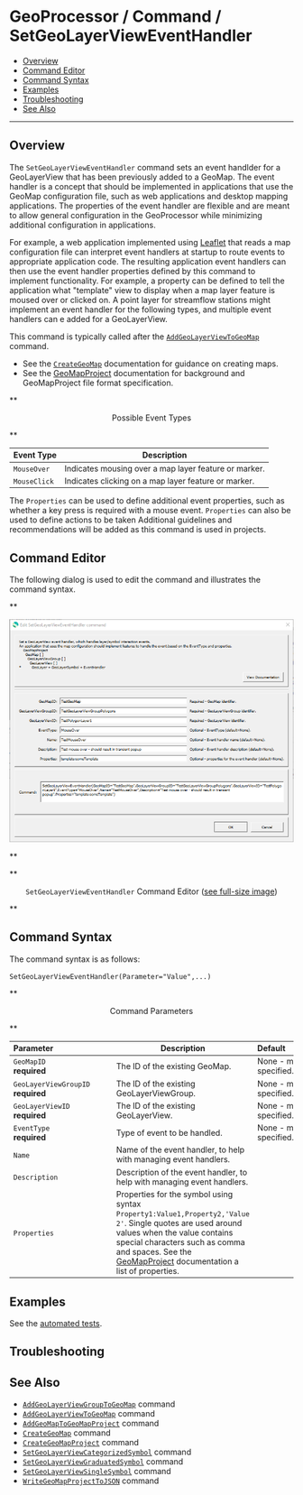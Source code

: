 # GeoProcessor / Command / SetGeoLayerViewEventHandler #

* [Overview](#overview)
* [Command Editor](#command-editor)
* [Command Syntax](#command-syntax)
* [Examples](#examples)
* [Troubleshooting](#troubleshooting)
* [See Also](#see-also)

-------------------------

## Overview ##

The `SetGeoLayerViewEventHandler` command sets an event handlder for a GeoLayerView that has been previously added to a GeoMap.
The event handler is a concept that should be implemented in applications that use the GeoMap configuration file,
such as web applications and desktop mapping applications.
The properties of the event handler are flexible and are meant to allow general configuration in the GeoProcessor
while minimizing additional configuration in applications.

For example, a web application implemented using [Leaflet](https://leafletjs.com/) that reads
a map configuration file can interpret event handlers at startup to route events to appropriate application code.
The resulting application event handlers can then use the event handler properties defined by this command
to implement functionality.
For example, a property can be defined to tell the application what "template" view to display when a map layer feature is
moused over or clicked on.
A point layer for streamflow stations might implement an event handler for the following types,
and multiple event handlers can e added for a GeoLayerView.

This command is typically called after the [`AddGeoLayerViewToGeoMap`](../AddGeoLayerViewToGeoMap/AddGeoLayerViewToGeoMap.md) command.

* See the [`CreateGeoMap`](../CreateGeoMap/CreateGeoMap.md) documentation for guidance on creating maps.
* See the [GeoMapProject](../../appendix-geomapproject/geomapproject.md) documentation for background and GeoMapProject file format specification.

**<p style="text-align: center;">
Possible Event Types
</p>**

| **Event Type** | **Description** |
| -- | -- |
| `MouseOver` | Indicates mousing over a map layer feature or marker. |
| `MouseClick` | Indicates clicking on a map layer feature or marker. |

The `Properties` can be used to define additional event properties, such as whether a key press is required with a mouse event.
`Properties` can also be used to define actions to be taken
Additional guidelines and recommendations will be added as this command is used in projects.

## Command Editor ##

The following dialog is used to edit the command and illustrates the command syntax.

**<p style="text-align: center;">
![SetGeoLayerViewEventHandler](SetGeoLayerViewEventHandler.png)
</p>**

**<p style="text-align: center;">
`SetGeoLayerViewEventHandler` Command Editor (<a href="../SetGeoLayerViewEventHandler.png">see full-size image</a>)
</p>**

## Command Syntax ##

The command syntax is as follows:

```text
SetGeoLayerViewEventHandler(Parameter="Value",...)
```
**<p style="text-align: center;">
Command Parameters
</p>**

| **Parameter**&nbsp;&nbsp;&nbsp;&nbsp;&nbsp;&nbsp;&nbsp;&nbsp;&nbsp;&nbsp;&nbsp;&nbsp;&nbsp;&nbsp;&nbsp;&nbsp;&nbsp;&nbsp;&nbsp;&nbsp;&nbsp;&nbsp;&nbsp;&nbsp;&nbsp;&nbsp; | **Description** | **Default**&nbsp;&nbsp;&nbsp;&nbsp;&nbsp;&nbsp;&nbsp;&nbsp;&nbsp;&nbsp;&nbsp;&nbsp;&nbsp;&nbsp;&nbsp;&nbsp;&nbsp;&nbsp; |
| --------------|-----------------|----------------- |
| `GeoMapID` <br> **required** | The ID of the existing GeoMap. | None - must be specified. |
| `GeoLayerViewGroupID` <br> **required** | The ID of the existing GeoLayerViewGroup. | None - must be specified. |
| `GeoLayerViewID` <br> **required** | The ID of the existing GeoLayerView. | None - must be specified. |
| `EventType`<br>**required** | Type of event to be handled. | None - must be specified. |
| `Name` | Name of the event handler, to help with managing event handlers. | |
| `Description` | Description of the event handler, to help with managing event handlers. | |
| `Properties` | Properties for the symbol using syntax `Property1:Value1,Property2,'Value 2'`.  Single quotes are used around values when the value contains special characters such as comma and spaces.  See the [GeoMapProject](../../appendix-geomapproject/geomapproject.md) documentation a list of properties. |  |

## Examples ##

See the [automated tests](https://github.com/OpenWaterFoundation/owf-app-geoprocessor-python-test/tree/master/test/commands/SetGeoLayerViewEventHandler).

## Troubleshooting ##

## See Also ##

* [`AddGeoLayerViewGroupToGeoMap`](../AddGeoLayerViewGroupToGeoMap/AddGeoLayerViewGroupToGeoMap.md) command
* [`AddGeoLayerViewToGeoMap`](../AddGeoLayerViewToGeoMap/AddGeoLayerViewToGeoMap.md) command
* [`AddGeoMapToGeoMapProject`](../AddGeoMapToGeoMapProject/AddGeoMapToGeoMapProject.md) command
* [`CreateGeoMap`](../CreateGeoMap/CreateGeoMap.md) command
* [`CreateGeoMapProject`](../CreateGeoMapProject/CreateGeoMapProject.md) command
* [`SetGeoLayerViewCategorizedSymbol`](../SetGeoLayerViewCategorizedSymbol/SetGeoLayerViewCategorizedSymbol.md) command
* [`SetGeoLayerViewGraduatedSymbol`](../SetGeoLayerViewGraduatedSymbol/SetGeoLayerViewGraduatedSymbol.md) command
* [`SetGeoLayerViewSingleSymbol`](../SetGeoLayerViewSingleSymbol/SetGeoLayerViewSingleSymbol.md) command
* [`WriteGeoMapProjectToJSON`](../WriteGeoMapProjectToJSON/WriteGeoMapProjectToJSON.md) command
